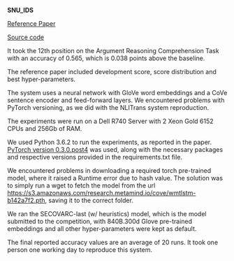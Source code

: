 **SNU_IDS**

[Reference Paper](https://www.aclweb.org/anthology/S18-1182.pdf)

[Source code](https://github.com/galsang/SemEval2018-task12)

It took the 12th position on the Argument Reasoning Comprehension Task with an accuracy of 0.565, which is 0.038 points above the baseline.

The reference paper included development score, score distribution and best hyper-parameters.

The system uses a neural network with GloVe word embeddings and a CoVe sentence encoder and feed-forward layers.
We encountered problems with PyTorch versioning, as we did with the NLITrans system reproduction.

The experiments were run on a Dell R740 Server with 2 Xeon Gold 6152 CPUs and 256Gb of RAM.

We used Python 3.6.2 to run the experiments, as reported in the paper.
[PyTorch version 0.3.0.post4](https://download.pytorch.org/whl/cu75/torch-0.3.0.post4-cp36-cp36m-linux_x86_64.whl) was used, along with the necessary packages and respective versions provided in the requirements.txt file.

We encountered problems in downloading a required torch pre-trained model, where it raised a Runtime error due to hash value.
The solution was to simply run a wget to fetch the model from the url https://s3.amazonaws.com/research.metamind.io/cove/wmtlstm-b142a7f2.pth, saving it to the correct folder.

We ran the SECOVARC-last (w/ heuristics) model, which is the model submitted to the competition, with 840B.300d Glove pre-trained embeddings and all other hyper-parameters were kept as default.

The final reported accuracy values are an average of 20 runs.
It took one person one working day to reproduce this system.
